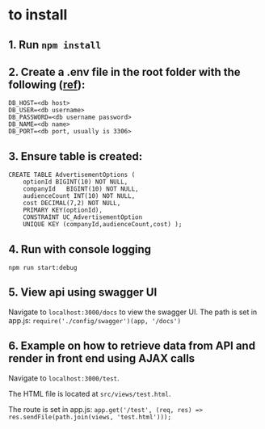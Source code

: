 # to install

## 1. Run `npm install`

## 2. Create a .env file in the root folder with the following ([ref](https://www.npmjs.com/package/dotenv)):

```
DB_HOST=<db host>
DB_USER=<db username>
DB_PASSWORD=<db username password>
DB_NAME=<db name>
DB_PORT=<db port, usually is 3306>
```

## 3. Ensure table is created:

```
CREATE TABLE AdvertisementOptions (
    optionId BIGINT(10) NOT NULL,
    companyId   BIGINT(10) NOT NULL,
    audienceCount INT(10) NOT NULL,
    cost DECIMAL(7,2) NOT NULL,
    PRIMARY KEY(optionId),
    CONSTRAINT UC_AdvertisementOption
    UNIQUE KEY (companyId,audienceCount,cost) );
```

## 4. Run with console logging

   `npm run start:debug`

## 5. View api using swagger UI

   Navigate to `localhost:3000/docs` to view the swagger UI.
   The path is set in app.js: `require('./config/swagger')(app, '/docs')`

## 6. Example on how to retrieve data from API and render in front end using AJAX calls

Navigate to `localhost:3000/test`.

The HTML file is located at `src/views/test.html`.

The route is set in app.js:
`app.get('/test', (req, res) => res.sendFile(path.join(views, 'test.html')));`


